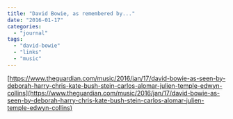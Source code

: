 ```yaml
---
title: "David Bowie, as remembered by..."
date: "2016-01-17"
categories: 
  - "journal"
tags: 
  - "david-bowie"
  - "links"
  - "music"
---
```


[https://www.theguardian.com/music/2016/jan/17/david-bowie-as-seen-by-deborah-harry-chris-kate-bush-stein-carlos-alomar-julien-temple-edwyn-collins](https://www.theguardian.com/music/2016/jan/17/david-bowie-as-seen-by-deborah-harry-chris-kate-bush-stein-carlos-alomar-julien-temple-edwyn-collins)
